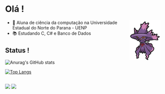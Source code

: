 # Olá !

<img src="mismagius2.png" align="right" width="100"/>


- 🔭 Aluna de ciência da computação na Universidade Estadual do Norte do Parana - UENP
- 📚 Estudando C, C# e Banco de Dados


## Status !

![Anurag's GitHub stats](https://github-readme-stats.vercel.app/api?username=vieiranaju&show_icons=true&theme=dracula)

[![Top Langs](https://github-readme-stats.vercel.app/api/top-langs/?username=vieiranaju&layout=compact&theme=dracula)](https://github.com/zabelliinha/github-readme-stats)

<div style="display: inline_block"><br>
 
<div> 
  <a href = "anajuvieira2005@gmail.com"><img src="https://img.shields.io/badge/-Gmail-%23333?style=for-the-badge&logo=gmail&logoColor=white" target="_blank"></a>
  <a href="https://www.linkedin.com/in/isabelly-bom-tempo-b7022423b/" target="_blank"><img src="https://img.shields.io/badge/-LinkedIn-%230077B5?style=for-the-badge&logo=linkedin&logoColor=white" target="_blank"></a> 
  
</div>
